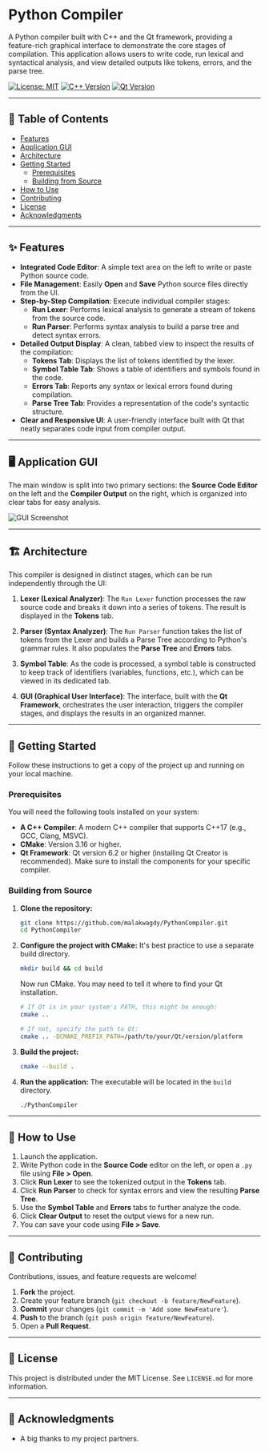 # Python Compiler

A Python compiler built with C++ and the Qt framework, providing a feature-rich graphical interface to demonstrate the core stages of compilation. This application allows users to write code, run lexical and syntactical analysis, and view detailed outputs like tokens, errors, and the parse tree.

[![License: MIT](https://img.shields.io/badge/License-MIT-yellow.svg)](https://opensource.org/licenses/MIT)
[![C++ Version](https://img.shields.io/badge/C%2B%2B-17-blue.svg)](https://isocpp.org/std/status)
[![Qt Version](https://img.shields.io/badge/Qt-6-green.svg)](https://www.qt.io/)

---

## 📖 Table of Contents

-   [Features](#-features)
-   [Application GUI](#-application-gui)
-   [Architecture](#-architecture)
-   [Getting Started](#-getting-started)
    -   [Prerequisites](#prerequisites)
    -   [Building from Source](#building-from-source)
-   [How to Use](#-how-to-use)
-   [Contributing](#-contributing)
-   [License](#-license)
-   [Acknowledgments](#-acknowledgments)

---

## ✨ Features

*   **Integrated Code Editor**: A simple text area on the left to write or paste Python source code.
*   **File Management**: Easily **Open** and **Save** Python source files directly from the UI.
*   **Step-by-Step Compilation**: Execute individual compiler stages:
    *   **Run Lexer**: Performs lexical analysis to generate a stream of tokens from the source code.
    *   **Run Parser**: Performs syntax analysis to build a parse tree and detect syntax errors.
*   **Detailed Output Display**: A clean, tabbed view to inspect the results of the compilation:
    *   **Tokens Tab**: Displays the list of tokens identified by the lexer.
    *   **Symbol Table Tab**: Shows a table of identifiers and symbols found in the code.
    *   **Errors Tab**: Reports any syntax or lexical errors found during compilation.
    *   **Parse Tree Tab**: Provides a representation of the code's syntactic structure.
*   **Clear and Responsive UI**: A user-friendly interface built with Qt that neatly separates code input from compiler output.

---

## 🖥️ Application GUI

The main window is split into two primary sections: the **Source Code Editor** on the left and the **Compiler Output** on the right, which is organized into clear tabs for easy analysis.

![GUI Screenshot](https://raw.githubusercontent.com/malakwagdy/PythonCompiler/PythonCompilerGUI.png)

---

## 🏗️ Architecture

This compiler is designed in distinct stages, which can be run independently through the UI:

1.  **Lexer (Lexical Analyzer)**: The `Run Lexer` function processes the raw source code and breaks it down into a series of tokens. The result is displayed in the **Tokens** tab.

2.  **Parser (Syntax Analyzer)**: The `Run Parser` function takes the list of tokens from the Lexer and builds a Parse Tree according to Python's grammar rules. It also populates the **Parse Tree** and **Errors** tabs.

3.  **Symbol Table**: As the code is processed, a symbol table is constructed to keep track of identifiers (variables, functions, etc.), which can be viewed in its dedicated tab.

4.  **GUI (Graphical User Interface)**: The interface, built with the **Qt Framework**, orchestrates the user interaction, triggers the compiler stages, and displays the results in an organized manner.

---

## 🚀 Getting Started

Follow these instructions to get a copy of the project up and running on your local machine.

### Prerequisites

You will need the following tools installed on your system:

*   **A C++ Compiler**: A modern C++ compiler that supports C++17 (e.g., GCC, Clang, MSVC).
*   **CMake**: Version 3.16 or higher.
*   **Qt Framework**: Qt version 6.2 or higher (installing Qt Creator is recommended). Make sure to install the components for your specific compiler.

### Building from Source

1.  **Clone the repository:**
    ```sh
    git clone https://github.com/malakwagdy/PythonCompiler.git
    cd PythonCompiler
    ```

2.  **Configure the project with CMake:**
    It's best practice to use a separate build directory.
    ```sh
    mkdir build && cd build
    ```
    Now run CMake. You may need to tell it where to find your Qt installation.
    ```sh
    # If Qt is in your system's PATH, this might be enough:
    cmake ..

    # If not, specify the path to Qt:
    cmake .. -DCMAKE_PREFIX_PATH=/path/to/your/Qt/version/platform
    ```

3.  **Build the project:**
    ```sh
    cmake --build .
    ```

4.  **Run the application:**
    The executable will be located in the `build` directory.
    ```sh
    ./PythonCompiler
    ```

---

## 📖 How to Use

1.  Launch the application.
2.  Write Python code in the **Source Code** editor on the left, or open a `.py` file using **File > Open**.
3.  Click **Run Lexer** to see the tokenized output in the **Tokens** tab.
4.  Click **Run Parser** to check for syntax errors and view the resulting **Parse Tree**.
5.  Use the **Symbol Table** and **Errors** tabs to further analyze the code.
6.  Click **Clear Output** to reset the output views for a new run.
7.  You can save your code using **File > Save**.

---

## 🤝 Contributing

Contributions, issues, and feature requests are welcome!

1.  **Fork** the project.
2.  Create your feature branch (`git checkout -b feature/NewFeature`).
3.  **Commit** your changes (`git commit -m 'Add some NewFeature'`).
4.  **Push** to the branch (`git push origin feature/NewFeature`).
5.  Open a **Pull Request**.

---

## 📜 License

This project is distributed under the MIT License. See `LICENSE.md` for more information.

---

## 🙏 Acknowledgments

*   A big thanks to my project partners.
